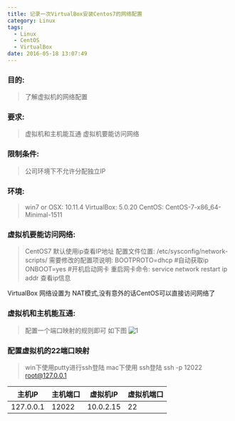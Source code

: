 ```yaml
---
title: 记录一次VirtualBox安装Centos7的网络配置
category: Linux
tags:
  - Linux
  - CentOS
  - VirtualBox
date: 2016-05-18 13:07:49
---
```


### 目的:
> 了解虚拟机的网络配置

### 要求:
> 虚拟机和主机能互通
虚拟机要能访问网络

### 限制条件:
> 公司环境下不允许分配独立IP

### 环境:
> win7 or OSX: 10.11.4
VirtualBox: 5.0.20
CentOS: CentOS-7-x86_64-Minimal-1511

### 虚拟机要能访问网络:
> CentOS7 默认使用ip查看IP地址
配置文件位置:  /etc/sysconfig/network-scripts/
需要修改的配置项说明:
BOOTPROTO=dhcp #自动获取ip
ONBOOT=yes #开机启动网卡
重启网卡命令: service network restart
ip addr 查看ip信息

VirtualBox 网络设置为 NAT模式,没有意外的话CentOS可以直接访问网络了

### 虚拟机和主机能互通:
> 配置一个端口映射的规则即可
如下图
![1](http://githubblog-10030337.cos.myqcloud.com/linux-virtualbox-centos7-network.png?sign=pzMiwzChOjnJP2exdey0+5h05MZhPTEwMDMwMzM3Jms9QUtJRGNDZFJ2aDZITWsyTE1SNDFEMHo1SERFbzlORndwcWcxJmU9MTQ2OTE1NDk0MiZ0PTE0NjY1NjI5NDImcj0xNDM1NjQyOTUxJmY9L2xpbnV4LXZpcnR1YWxib3gtY2VudG9zNy1uZXR3b3JrLnBuZyZiPWdpdGh1YmJsb2c=)

### 配置虚拟机的22端口映射
> win下使用putty进行ssh登陆
mac下使用 ssh登陆 ssh -p 12022 root@127.0.0.1

|主机IP|主机端口|虚拟机IP|虚拟机端口|
|-----|-----|-----|-----|
|127.0.0.1|12022|10.0.2.15|22|
